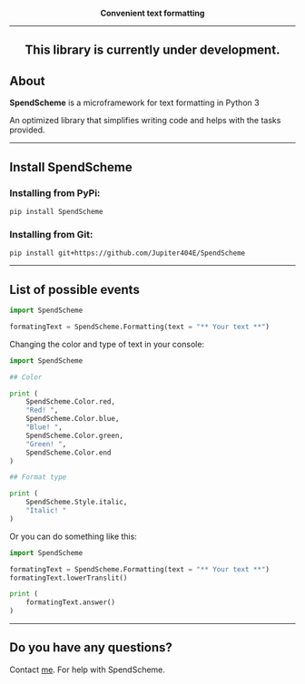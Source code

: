 <p align="center">
  <b>
    Convenient text formatting
  </b>
</p>

<hr>

<h2 align="center">
This library is currently under development.
</h2>

## About
<strong>SpendScheme</strong> is a microframework for text formatting in Python 3

An optimized library that simplifies writing code and helps with the tasks provided.

---
## Install SpendScheme

### Installing from PyPi:
```commandline
pip install SpendScheme
```
### Installing from Git:
```commandline
pip install git+https://github.com/Jupiter404E/SpendScheme
```

---

## List of possible events

```python
import SpendScheme

formatingText = SpendScheme.Formatting(text = "** Your text **")
```

Changing the color and type of text in your console:

```python
import SpendScheme

## Color

print (
    SpendScheme.Color.red,
    "Red! ",
    SpendScheme.Color.blue,
    "Blue! ",
    SpendScheme.Color.green,
    "Green! ",
    SpendScheme.Color.end
)

## Format type

print (
    SpendScheme.Style.italic,
    "Italic! "
)
```

Or you can do something like this:

```python
import SpendScheme

formatingText = SpendScheme.Formatting(text = "** Your text **")
formatingText.lowerTranslit()

print (
    formatingText.answer()
)
```

---

## Do you have any questions?

Сontact [me](https://discord.gg/). For help with SpendScheme.
